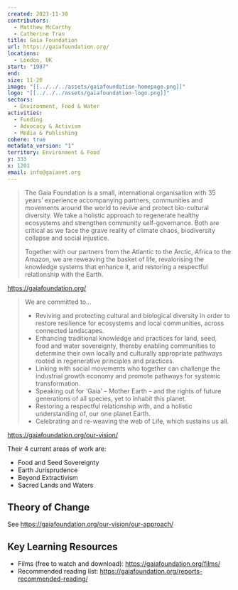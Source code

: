 ```yaml
---
created: 2023-11-30
contributors:
  - Matthew McCarthy
  - Catherine Tran
title: Gaia Foundation
url: https://gaiafoundation.org/
locations:
  - London, UK
start: "1987"
end: 
size: 11-20
image: "[[../../../assets/gaiafoundation-homepage.png]]"
logo: "[[../../../assets/gaiafoundation-logo.png]]"
sectors:
  - Environment, Food & Water
activities:
  - Funding
  - Advocacy & Activism
  - Media & Publishing
cohere: true
metadata_version: "1"
territory: Environment & Food
y: 333
x: 1201
email: info@gaianet.org
---
```

 >The Gaia Foundation is a small, international organisation with 35 years’ experience accompanying partners, communities and movements around the world to revive and protect bio-cultural diversity. We take a holistic approach to regenerate healthy ecosystems and strengthen community self-governance. Both are critical as we face the grave reality of climate chaos, biodiversity collapse and social injustice.
>
>Together with our partners from the Atlantic to the Arctic, Africa to the Amazon, we are reweaving the basket of life, revalorising the knowledge systems that enhance it, and restoring a respectful relationship with the Earth.

https://gaiafoundation.org/

>We are committed to...
>
>- Reviving and protecting cultural and biological diversity in order to restore resilience for ecosystems and local communities, across connected landscapes.
>- Enhancing traditional knowledge and practices for land, seed, food and water sovereignty, thereby enabling communities to determine their own locally and culturally appropriate pathways rooted in regenerative principles and practices.
>- Linking with social movements who together can challenge the industrial growth economy and promote pathways for systemic transformation.
>- Speaking out for ‘Gaia’ – Mother Earth – and the rights of future generations of all species, yet to inhabit this planet.
>- Restoring a respectful relationship with, and a holistic understanding of, our one planet Earth.
>- Celebrating and re-weaving the web of Life, which sustains us all.

https://gaiafoundation.org/our-vision/

Their 4 current areas of work are:
- Food and Seed Sovereignty
- Earth Jurisprudence
- Beyond Extractivism
- Sacred Lands and Waters

## Theory of Change 

See https://gaiafoundation.org/our-vision/our-approach/

## Key Learning Resources 

- Films (free to watch and download): https://gaiafoundation.org/films/
- Recommended reading list: https://gaiafoundation.org/reports-recommended-reading/





